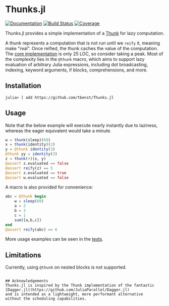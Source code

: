 # Thunks.jl

[![Documentation](https://img.shields.io/badge/docs-master-blue.svg)](https://tbenst.github.io/Thunks.jl/dev)
[![Build Status](https://github.com/tbenst/Thunk.jl/workflows/CI/badge.svg)](https://github.com/tbenst/Thunks.jl/actions)
[![Coverage](https://codecov.io/gh/tbenst/Thunk.jl/branch/master/graph/badge.svg)](https://codecov.io/gh/tbenst/Thunks.jl)

Thunks.jl provides a simple implementation of a
[Thunk](https://en.wikipedia.org/wiki/Thunk) for lazy computation.

A thunk represents a computation that is not run until we `reify` it,
meaning make "real". Once reified, the thunk caches the value of the
computation. The [core implementation](src/Thunks.jl) is only 25 LOC, so
consider taking a peak. Most of the complexity lies in the `@thunk` macro,
which aims to support lazy evaluation of arbitrary Julia expressions, including
dot broadcasting, indexing, keyword arguments, if blocks, comprehensions, and
more.

## Installation
```
julia> ] add https://github.com/tbenst/Thunks.jl
```
## Usage
Note that the below example will execute nearly instantly due to laziness,
whereas the eager equivalent would take a minute.
```julia
w = thunk(sleep)(60)
x = thunk(identity)(2)
y = @thunk identity(3)
@thunk yy = identity(3)
z = thunk(+)(x, y)
@assert z.evaluated == false
@assert reify(z) == 5
@assert z.evaluated == true
@assert w.evaluated == false
```

A macro is also provided for convenience:
```julia
abc = @thunk begin
    w = sleep(60)
    a = 2
    b = 3
    c = 1
    sum([a,b,c])
end
@assert reify(abc) == 6
```

More usage examples can be seen in the [tests](test/runtests.jl).

## Limitations
Currently, using `@thunk` on nested blocks is not supported.
```

## Acknowledgements
Thunks.jl is inspired by the Thunk implementation of the fantastic
[Dagger.jl](https://github.com/JuliaParallel/Dagger.jl)
and is intended as a lightweight, more performant alternative
without the scheduling capabilities.
